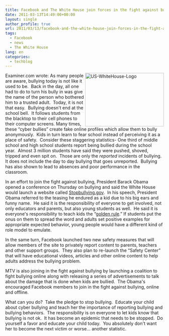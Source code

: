 ```yaml
---
title: Facebook and The White House join forces in the fight against bullying
date: 2011-03-13T14:49:00+00:00
layout: single
author_profile: true
url: 2011/03/13/facebook-and-the-white-house-join-forces-in-the-fight-against-bullying/
tags:
  - Facebook
  - news
  - The White House
lang: en
categories: 
  - techblog
---
```

[<img title="US-WhiteHouse-Logo" border="0" alt="US-WhiteHouse-Logo" align="right" src="http://lh6.ggpht.com/_vaUVXcmC3OI/TXzSWIqBYjI/AAAAAAAADrs/ZBrGE4P2IYM/US-WhiteHouse-Logo_thumb%5B2%5D.png?imgmax=800" width="250" height="170" />](http://lh3.ggpht.com/_vaUVXcmC3OI/TXzST43HTcI/AAAAAAAADro/iicybIrjnhw/s1600-h/US-WhiteHouse-Logo%5B4%5D.png)Examiner.com wrote: As many people are aware, bullying today is not like it used to be.  Back in the day, all one had to do to turn his bully in was give the name of the person who bothered him to a trusted adult.  Today, it is not that easy.  Bullying doesn't end at the school bell.  It follows students from the blacktop to their cell phones to their computer screens. Many times, these “cyber bullies” create fake online profiles which allow them to bully anonymously.  Kids in turn learn to fear school instead of perceiving it as a place of safety.  Consider these staggering statistics- One third of middle school and high school students report being bullied during the school year.  Almost 3 million students have said they were pushed, shoved, tripped and even spit on.  Those are only the _reported_ incidents of bullying. It does not include the day to day bullying that goes unreported.  Bullying has also shown to lead to absences and poor performance in the classroom.

In an effort to join the fight against bullying, President Barack Obama opened a conference on Thursday on bullying and said the White House would launch a website called [Stopbullying.gov](http://stopbullying.gov/).  In his speech, President Obama referred to the teasing he endured as a kid due to his big ears and funny name.  He said it is the responsibility of everyone to get involved, not only educators and parents, but also young students as well.  He said it is everyone's responsibility to teach kids the “[golden rule](http://en.wikipedia.org/wiki/The_Golden_Rule).” If students put the onus on them to spread the word and adults set positive examples for appropriate expected behavior, young people would have a different kind of role model to emulate. 

In the same turn, Facebook launched two new safety measures that will allow members of the site to privately report content to parents, teachers and other support groups.  They also plan to re-launch the “Safety Center” that will have educational videos, articles and other online content to help adults address the bullying problem.

MTV is also joining in the fight against bullying by launching a coalition to fight bullying online along with releasing a series of advertisements to talk about the damage that is done when kids are bullied.  The Obama's encouraged Facebook members to join in the fight against bullying, online and offline.

What can you do?  Take the pledge to stop bullying.  Educate your child about cyber bullying and teach her the importance of reporting bullying and bullying behaviors.  The responsibility is on everyone to let kids know that bullying is not ok.  It has become an epidemic that needs to be stopped.  Do yourself a favor and educate your child today.  You absolutely don't want her to become the next victim or worse… another statistic.